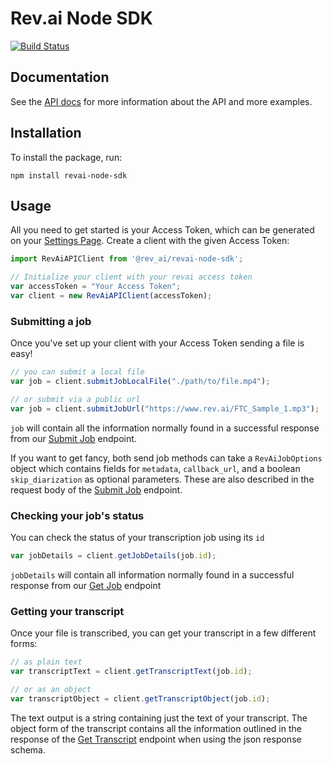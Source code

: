 # Rev.ai Node SDK

[![Build Status](https://img.shields.io/travis/revdotcom/revai-node-sdk.svg?branch=master)](https://travis-ci.org/revdotcom/revai-node-sdk)

## Documentation

See the [API docs](https://www.rev.ai/docs) for more information about the API and
more examples.

## Installation

To install the package, run:

    npm install revai-node-sdk

## Usage

All you need to get started is your Access Token, which can be generated on
your [Settings Page](https://www.rev.ai/settings). Create a client with the 
given Access Token:

```javascript
import RevAiAPIClient from '@rev_ai/revai-node-sdk';

// Initialize your client with your revai access token
var accessToken = "Your Access Token";
var client = new RevAiAPIClient(accessToken);
```

### Submitting a job

Once you've set up your client with your Access Token sending a file is easy!

```javascript
// you can submit a local file
var job = client.submitJobLocalFile("./path/to/file.mp4");

// or submit via a public url
var job = client.submitJobUrl("https://www.rev.ai/FTC_Sample_1.mp3");
```

`job` will contain all the information normally found in a successful response from our
[Submit Job](https://www.rev.ai/docs#operation/SubmitTranscriptionJob) endpoint.

If you want to get fancy, both send job methods can take a `RevAiJobOptions` object which contains fields for `metadata`, `callback_url`, and a boolean `skip_diarization` as optional parameters. These are also described in the request body of the [Submit Job](https://www.rev.ai/docs#operation/SubmitTranscriptionJob) endpoint.

### Checking your job's status

You can check the status of your transcription job using its `id`

```javascript
var jobDetails = client.getJobDetails(job.id);
```

`jobDetails` will contain all information normally found in a successful response from
our [Get Job](https://www.rev.ai/docs#operation/GetJobById) endpoint

### Getting your transcript

Once your file is transcribed, you can get your transcript in a few different forms: 

```javascript
// as plain text
var transcriptText = client.getTranscriptText(job.id);

// or as an object
var transcriptObject = client.getTranscriptObject(job.id);
```

The text output is a string containing just the text of your transcript. The object form of the transcript contains all the information outlined in the response of the [Get Transcript](https://www.rev.ai/docs#operation/GetTranscriptById) endpoint when using the json response schema.